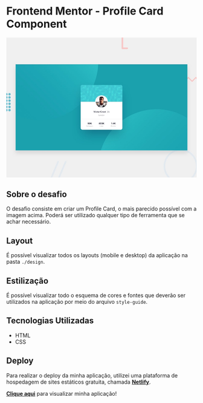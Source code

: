 # Frontend Mentor - Profile Card Component

![Design preview for the Profile card component coding challenge](./design/desktop-preview.jpg)

## Sobre o desafio

O desafio consiste em criar um Profile Card, o mais parecido possível com a imagem acima.
Poderá ser utilizado qualquer tipo de ferramenta que se achar necessário.

## Layout

É possível visualizar todos os layouts (mobile e desktop) da aplicação na pasta `./design`.

## Estilização

É possível visualizar todo o esquema de cores e fontes que deverão ser utilizados na aplicação por meio do arquivo `style-guide`.

## Tecnologias Utilizadas

- HTML
- CSS

## Deploy

Para realizar o deploy da minha aplicação, utilizei uma plataforma de hospedagem de sites estáticos gratuita, chamada <strong><a href="https://www.netlify.com/" target="_blank">Netlify</a></strong>.

<strong><a href="https://jp27-profile-card-component.netlify.app/" target="_blank">Clique aqui</a></strong> para visualizar minha aplicação!